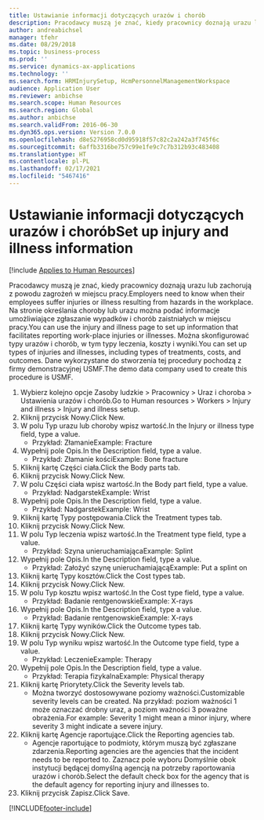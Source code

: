 ```yaml
---
title: Ustawianie informacji dotyczących urazów i chorób
description: Pracodawcy muszą je znać, kiedy pracownicy doznają urazu lub zachorują z powodu zagrożeń w miejscu pracy.
author: andreabichsel
manager: tfehr
ms.date: 08/29/2018
ms.topic: business-process
ms.prod: ''
ms.service: dynamics-ax-applications
ms.technology: ''
ms.search.form: HRMInjurySetup, HcmPersonnelManagementWorkspace
audience: Application User
ms.reviewer: anbichse
ms.search.scope: Human Resources
ms.search.region: Global
ms.author: anbichse
ms.search.validFrom: 2016-06-30
ms.dyn365.ops.version: Version 7.0.0
ms.openlocfilehash: d8e5276958cd0d95918f57c82c2a242a3f745f6c
ms.sourcegitcommit: 6affb3316be757c99e1fe9c7c7b312b93c483408
ms.translationtype: HT
ms.contentlocale: pl-PL
ms.lasthandoff: 02/17/2021
ms.locfileid: "5467416"
---
```

# <a name="set-up-injury-and-illness-information"></a><span data-ttu-id="fcb7d-103">Ustawianie informacji dotyczących urazów i chorób</span><span class="sxs-lookup"><span data-stu-id="fcb7d-103">Set up injury and illness information</span></span>

[!include [Applies to Human Resources](../includes/applies-to-hr.md)]



<span data-ttu-id="fcb7d-104">Pracodawcy muszą je znać, kiedy pracownicy doznają urazu lub zachorują z powodu zagrożeń w miejscu pracy.</span><span class="sxs-lookup"><span data-stu-id="fcb7d-104">Employers need to know when their employees suffer injuries or illness resulting from hazards in the workplace.</span></span> <span data-ttu-id="fcb7d-105">Na stronie określania choroby lub urazu można podać informacje umożliwiające zgłaszanie wypadków i chorób zaistniałych w miejscu pracy.</span><span class="sxs-lookup"><span data-stu-id="fcb7d-105">You can use the injury and illness page to set up information that facilitates reporting work-place injuries or illnesses.</span></span> <span data-ttu-id="fcb7d-106">Można skonfigurować typy urazów i chorób, w tym typy leczenia, koszty i wyniki.</span><span class="sxs-lookup"><span data-stu-id="fcb7d-106">You can set up types of injuries and illnesses, including types of treatments, costs, and outcomes.</span></span> <span data-ttu-id="fcb7d-107">Dane wykorzystane do stworzenia tej procedury pochodzą z firmy demonstracyjnej USMF.</span><span class="sxs-lookup"><span data-stu-id="fcb7d-107">The demo data company used to create this procedure is USMF.</span></span>

1. <span data-ttu-id="fcb7d-108">Wybierz kolejno opcje Zasoby ludzkie > Pracownicy > Uraz i choroba > Ustawienia urazów i chorób.</span><span class="sxs-lookup"><span data-stu-id="fcb7d-108">Go to Human resources > Workers > Injury and illness > Injury and illness setup.</span></span>
2. <span data-ttu-id="fcb7d-109">Kliknij przycisk Nowy.</span><span class="sxs-lookup"><span data-stu-id="fcb7d-109">Click New.</span></span>
3. <span data-ttu-id="fcb7d-110">W polu Typ urazu lub choroby wpisz wartość.</span><span class="sxs-lookup"><span data-stu-id="fcb7d-110">In the Injury or illness type field, type a value.</span></span>
    * <span data-ttu-id="fcb7d-111">Przykład: Złamanie</span><span class="sxs-lookup"><span data-stu-id="fcb7d-111">Example: Fracture</span></span>  
4. <span data-ttu-id="fcb7d-112">Wypełnij pole Opis.</span><span class="sxs-lookup"><span data-stu-id="fcb7d-112">In the Description field, type a value.</span></span>
    * <span data-ttu-id="fcb7d-113">Przykład: Złamanie kości</span><span class="sxs-lookup"><span data-stu-id="fcb7d-113">Example: Bone fracture</span></span>  
5. <span data-ttu-id="fcb7d-114">Kliknij kartę Części ciała.</span><span class="sxs-lookup"><span data-stu-id="fcb7d-114">Click the Body parts tab.</span></span>
6. <span data-ttu-id="fcb7d-115">Kliknij przycisk Nowy.</span><span class="sxs-lookup"><span data-stu-id="fcb7d-115">Click New.</span></span>
7. <span data-ttu-id="fcb7d-116">W polu Części ciała wpisz wartość.</span><span class="sxs-lookup"><span data-stu-id="fcb7d-116">In the Body part field, type a value.</span></span>
    * <span data-ttu-id="fcb7d-117">Przykład: Nadgarstek</span><span class="sxs-lookup"><span data-stu-id="fcb7d-117">Example: Wrist</span></span>  
8. <span data-ttu-id="fcb7d-118">Wypełnij pole Opis.</span><span class="sxs-lookup"><span data-stu-id="fcb7d-118">In the Description field, type a value.</span></span>
    * <span data-ttu-id="fcb7d-119">Przykład: Nadgarstek</span><span class="sxs-lookup"><span data-stu-id="fcb7d-119">Example: Wrist</span></span>  
9. <span data-ttu-id="fcb7d-120">Kliknij kartę Typy postępowania.</span><span class="sxs-lookup"><span data-stu-id="fcb7d-120">Click the Treatment types tab.</span></span>
10. <span data-ttu-id="fcb7d-121">Kliknij przycisk Nowy.</span><span class="sxs-lookup"><span data-stu-id="fcb7d-121">Click New.</span></span>
11. <span data-ttu-id="fcb7d-122">W polu Typ leczenia wpisz wartość.</span><span class="sxs-lookup"><span data-stu-id="fcb7d-122">In the Treatment type field, type a value.</span></span>
    * <span data-ttu-id="fcb7d-123">Przykład: Szyna unieruchamiająca</span><span class="sxs-lookup"><span data-stu-id="fcb7d-123">Example: Splint</span></span>  
12. <span data-ttu-id="fcb7d-124">Wypełnij pole Opis.</span><span class="sxs-lookup"><span data-stu-id="fcb7d-124">In the Description field, type a value.</span></span>
    * <span data-ttu-id="fcb7d-125">Przykład: Założyć szynę unieruchamiającą</span><span class="sxs-lookup"><span data-stu-id="fcb7d-125">Example: Put a splint on</span></span>  
13. <span data-ttu-id="fcb7d-126">Kliknij kartę Typy kosztów.</span><span class="sxs-lookup"><span data-stu-id="fcb7d-126">Click the Cost types tab.</span></span>
14. <span data-ttu-id="fcb7d-127">Kliknij przycisk Nowy.</span><span class="sxs-lookup"><span data-stu-id="fcb7d-127">Click New.</span></span>
15. <span data-ttu-id="fcb7d-128">W polu Typ kosztu wpisz wartość.</span><span class="sxs-lookup"><span data-stu-id="fcb7d-128">In the Cost type field, type a value.</span></span>
    * <span data-ttu-id="fcb7d-129">Przykład: Badanie rentgenowskie</span><span class="sxs-lookup"><span data-stu-id="fcb7d-129">Example: X-rays</span></span>  
16. <span data-ttu-id="fcb7d-130">Wypełnij pole Opis.</span><span class="sxs-lookup"><span data-stu-id="fcb7d-130">In the Description field, type a value.</span></span>
    * <span data-ttu-id="fcb7d-131">Przykład: Badanie rentgenowskie</span><span class="sxs-lookup"><span data-stu-id="fcb7d-131">Example: X-rays</span></span>  
17. <span data-ttu-id="fcb7d-132">Kliknij kartę Typy wyników.</span><span class="sxs-lookup"><span data-stu-id="fcb7d-132">Click the Outcome types tab.</span></span>
18. <span data-ttu-id="fcb7d-133">Kliknij przycisk Nowy.</span><span class="sxs-lookup"><span data-stu-id="fcb7d-133">Click New.</span></span>
19. <span data-ttu-id="fcb7d-134">W polu Typ wyniku wpisz wartość.</span><span class="sxs-lookup"><span data-stu-id="fcb7d-134">In the Outcome type field, type a value.</span></span>
    * <span data-ttu-id="fcb7d-135">Przykład: Leczenie</span><span class="sxs-lookup"><span data-stu-id="fcb7d-135">Example: Therapy</span></span>  
20. <span data-ttu-id="fcb7d-136">Wypełnij pole Opis.</span><span class="sxs-lookup"><span data-stu-id="fcb7d-136">In the Description field, type a value.</span></span>
    * <span data-ttu-id="fcb7d-137">Przykład: Terapia fizykalna</span><span class="sxs-lookup"><span data-stu-id="fcb7d-137">Example: Physical therapy</span></span>  
21. <span data-ttu-id="fcb7d-138">Kliknij kartę Priorytety.</span><span class="sxs-lookup"><span data-stu-id="fcb7d-138">Click the Severity levels tab.</span></span>
    * <span data-ttu-id="fcb7d-139">Można tworzyć dostosowywane poziomy ważności.</span><span class="sxs-lookup"><span data-stu-id="fcb7d-139">Customizable severity levels can be created.</span></span> <span data-ttu-id="fcb7d-140">Na przykład: poziom ważności 1 może oznaczać drobny uraz, a poziom ważności 3 poważne obrażenia.</span><span class="sxs-lookup"><span data-stu-id="fcb7d-140">For example: Severity 1 might mean a minor injury, where severity 3 might indicate a severe injury.</span></span>  
22. <span data-ttu-id="fcb7d-141">Kliknij kartę Agencje raportujące.</span><span class="sxs-lookup"><span data-stu-id="fcb7d-141">Click the Reporting agencies tab.</span></span>
    * <span data-ttu-id="fcb7d-142">Agencje raportujące to podmioty, którym muszą być zgłaszane zdarzenia.</span><span class="sxs-lookup"><span data-stu-id="fcb7d-142">Reporting agencies are the agencies that the incident needs to be reported to.</span></span> <span data-ttu-id="fcb7d-143">Zaznacz pole wyboru Domyślnie obok instytucji będącej domyślną agencją na potrzeby raportowania urazów i chorób.</span><span class="sxs-lookup"><span data-stu-id="fcb7d-143">Select the default check box for the agency that is the default agency for reporting injury and illnesses to.</span></span>  
23. <span data-ttu-id="fcb7d-144">Kliknij przycisk Zapisz.</span><span class="sxs-lookup"><span data-stu-id="fcb7d-144">Click Save.</span></span>



[!INCLUDE[footer-include](../includes/footer-banner.md)]